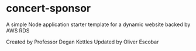 # concert-sponsor
A simple Node application starter template for a dynamic website backed by AWS RDS

Created by Professor Degan Kettles
Updated by Oliver Escobar
